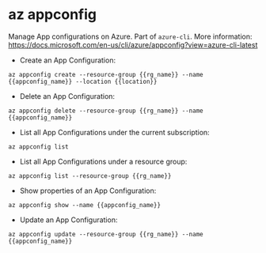 # az appconfig

Manage App configurations on Azure. Part of `azure-cli`.
More information: <https://docs.microsoft.com/en-us/cli/azure/appconfig?view=azure-cli-latest>

- Create an App Configuration:

`az appconfig create --resource-group {{rg_name}} --name {{appconfig_name}} --location {{location}}`

- Delete an App Configuration:

`az appconfig delete --resource-group {{rg_name}} --name {{appconfig_name}}`

- List all App Configurations under the current subscription:

`az appconfig list`

- List all App Configurations under a resource group:

`az appconfig list --resource-group {{rg_name}}`

- Show properties of an App Configuration:

`az appconfig show --name {{appconfig_name}}`

- Update an App Configuration:

`az appconfig update --resource-group {{rg_name}} --name {{appconfig_name}}`
